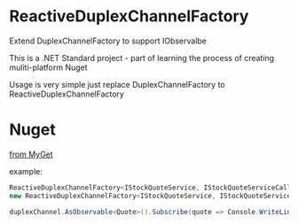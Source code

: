 # ReactiveDuplexChannelFactory
Extend DuplexChannelFactory to support IObservalbe

This is a .NET Standard project - part of learning the process of creating muliti-platform Nuget

Usage is very simple just replace DuplexChannelFactory to ReactiveDuplexChannelFactory

# Nuget
[from MyGet](https://www.myget.org/feed/oshvartz/package/nuget/OS.ReactiveDuplexChannel)

example:

 ```C#
 ReactiveDuplexChannelFactory<IStockQuoteService, IStockQuoteServiceCallback> duplexChannel = 
 new ReactiveDuplexChannelFactory<IStockQuoteService, IStockQuoteServiceCallback>(binding,"ws://localhost:3201/StockQuoteService.svc");

 duplexChannel.AsObservable<Quote>().Subscribe(quote => Console.WriteLine($"{quote.Code}-{quote.Price}"));
 ```
    
